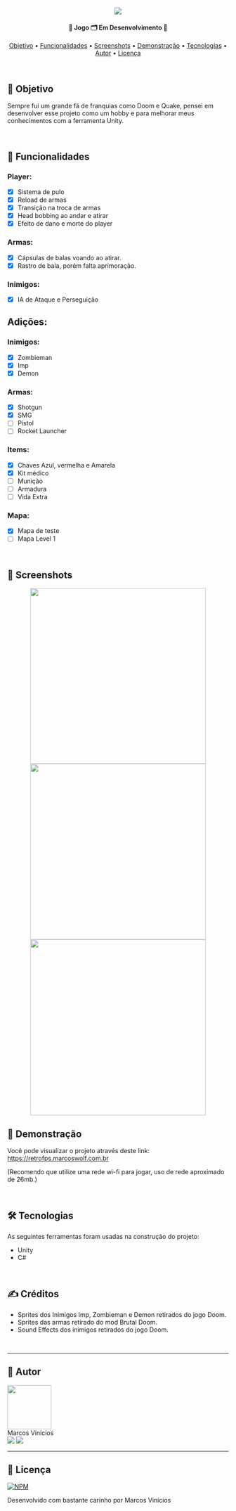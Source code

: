 <h1 align="center">
    <img src="https://github.com/MarcosWolf/retroFPS/assets/26293082/93bb233e-fa75-408c-bf32-6f58011b07e7">
</h1>

<h4 align="center"> 
	🚧  Jogo 🗂️ Em Desenvolvimento 🚧
</h4>

<p align="center">
 <a href="#objetivo">Objetivo</a> • 
 <a href="#funcionalidades">Funcionalidades</a> • 
 <a href="#screenshots">Screenshots</a> • 
 <a href="#demonstracao">Demonstração</a> • 
 <a href="#tecnologias">Tecnologias</a> • 
 <a href="#autor">Autor</a> • 
 <a href="#licenca">Licença</a>
</p>

<br />


<div id="objetivo">
   
   ## 🎯 Objetivo

   Sempre fui um grande fã de franquias como Doom e Quake, pensei em desenvolver esse projeto como um hobby e para melhorar meus conhecimentos com a ferramenta Unity.
   
</div>

<br />

<div id="funcionalidades">

## 📝 Funcionalidades

### Player:
- [X] Sistema de pulo
- [X] Reload de armas
- [X] Transição na troca de armas
- [X] Head bobbing ao andar e atirar
- [X] Efeito de dano e morte do player

### Armas:
- [X] Cápsulas de balas voando ao atirar.
- [X] Rastro de bala, porém falta aprimoração.

### Inimigos:
- [X] IA de Ataque e Perseguição

## Adições:

### Inimigos:
- [x] Zombieman
- [x] Imp
- [x] Demon

### Armas:
- [x] Shotgun
- [x] SMG
- [ ] Pistol
- [ ] Rocket Launcher

### Items:
- [x] Chaves Azul, vermelha e Amarela
- [x] Kit médico
- [ ] Munição
- [ ] Armadura
- [ ] Vida Extra

### Mapa:
- [X] Mapa de teste
- [ ] Mapa Level 1

</div>

<br />

<div id="screenshots">

  ## 🎨 Screenshots

<p align="center">
  <img src="https://github.com/MarcosWolf/retroFPS/assets/26293082/28ddc0b0-cd5b-486c-bccb-395499ebdd65" width="400px">
  <img src="https://github.com/MarcosWolf/retroFPS/assets/26293082/0c8e8d36-42a3-412a-9602-984d1aa34d8f" width="400px">
  <img src="https://github.com/MarcosWolf/retroFPS/assets/26293082/bd724197-7a8a-4acc-b6b9-10a61c55dc16" width="400px">
</p>

</div>

<div id="demonstracao">

   ## 🚀 Demonstração

   Você pode visualizar o projeto através deste link: <br/>
   <a target="_blank" href="https://retrofps.marcoswolf.com.br">https://retrofps.marcoswolf.com.br</a>

   (Recomendo que utilize uma rede wi-fi para jogar, uso de rede aproximado de 26mb.)
   
</div>

<br />

<div id="tecnologias">
   
   ## 🛠 Tecnologias
   
   As seguintes ferramentas foram usadas na construção do projeto:
   
   - Unity
   - C#

</div>

<br />

<div id="creditos">
   
   ## ✍️ Créditos
   
   - Sprites dos Inimigos Imp, Zombieman e Demon retirados do jogo Doom.
   - Sprites das armas retirado do mod Brutal Doom.
   - Sound Effects dos inimigos retirados do jogo Doom.
   

</div>

<br />

<div id="autor">
 
---
 
   ## 🐺 Autor

   <a href="https://www.marcoswolf.com.br/">
    <img style="width:100px" src="https://avatars.githubusercontent.com/u/26293082?v=4" alt=""/>
    <br />    
   </a>
   Marcos Vinícios

   <div>
   	<a href="mailto:contato@marcoswolf.com.br"><img src="https://img.shields.io/badge/Gmail-D14836?style=for-the-badge&logo=gmail&logoColor=white"/></a>
   	<a href="https://www.linkedin.com/in/marcoswolf/" target="_blank" rel="noopener noreferrer"><img src="https://img.shields.io/badge/LinkedIn-0077B5?style=for-the-badge&logo=linkedin&logoColor=white"/></a>
   </div>
</div>

---

<div id="licenca">

   ## 📜 Licença

   [![NPM](https://img.shields.io/npm/l/react)](https://github.com/MarcosWolf/retrofps/blob/main/LICENCE)

   Desenvolvido com bastante carinho por Marcos Vinícios

</div>

<br />
